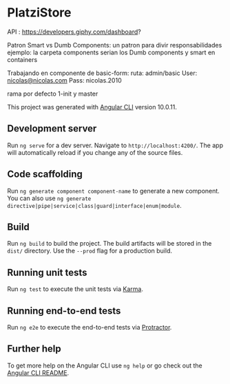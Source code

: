 # PlatziStore

API : https://developers.giphy.com/dashboard?


Patron Smart vs Dumb Components: un patron para divir responsabilidades
ejemplo: la carpeta components serian los Dumb components y smart en containers

Trabajando en componente de basic-form: ruta: admin/basic
User: nicolas@nicolas.com
Pass: nicolas.2010

rama por defecto 1-init y master

This project was generated with [Angular CLI](https://github.com/angular/angular-cli) version 10.0.11.

## Development server

Run `ng serve` for a dev server. Navigate to `http://localhost:4200/`. The app will automatically reload if you change any of the source files.

## Code scaffolding

Run `ng generate component component-name` to generate a new component. You can also use `ng generate directive|pipe|service|class|guard|interface|enum|module`.

## Build

Run `ng build` to build the project. The build artifacts will be stored in the `dist/` directory. Use the `--prod` flag for a production build.

## Running unit tests

Run `ng test` to execute the unit tests via [Karma](https://karma-runner.github.io).

## Running end-to-end tests

Run `ng e2e` to execute the end-to-end tests via [Protractor](http://www.protractortest.org/).

## Further help

To get more help on the Angular CLI use `ng help` or go check out the [Angular CLI README](https://github.com/angular/angular-cli/blob/master/README.md).
